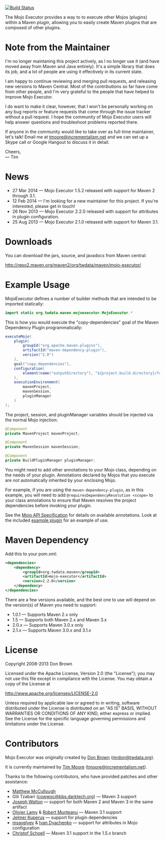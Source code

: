 [![Build Status](https://travis-ci.org/TimMoore/mojo-executor.svg?branch=master)](https://travis-ci.org/TimMoore/mojo-executor)

The Mojo Executor provides a way to to execute other Mojos (plugins) within a Maven plugin, allowing you to easily create Maven plugins that are composed of other plugins.

Note from the Maintainer
========================

I'm no longer maintaning this project actively, as I no longer use it (and have moved away from Maven and Java entirely). It's a simple library that does its job, and a lot of people are using it effectively in its current state.

I am happy to continue reviewing and merging pull requests, and releasing new versions to Maven Central. Most of the contributions so far have come from other people, and I'm very grateful to the people that have helped to improve Mojo Executor.

I do want to make it clear, however, that I won't be personally working on any bug reports or feature requests that come through the issue tracker without a pull request. I hope the community of Mojo Executor users will help answer questions and troubleshoot problems reported there.

If anyone in the community would like to take over as full-time maintainer, let's talk! Email me at tmoore@incrementalism.net and we can set up a Skype call or Google Hangout to discuss it in detail.

Cheers,  
&mdash; Tim

News
====

- 27 Mar 2014 &mdash; Mojo Executor 1.5.2 released with support for Maven 2 through 3.1.
- 12 Feb 2014 &mdash; I'm looking for a new maintainer for this project. If you're interested, please get in touch!
- 26 Nov 2013 &mdash; Mojo Executor 2.2.0 released with support for attributes in plugin configuration.
- 25 Aug 2013 &mdash; Mojo Executor 2.1.0 released with support for Maven 3.1.

Downloads
=========

You can download the jars, source, and javadocs from Maven central:

http://repo2.maven.org/maven2/org/twdata/maven/mojo-executor/

Example Usage
=============

MojoExecutor defines a number of builder methods that are intended to be imported statically:

``` java
import static org.twdata.maven.mojoexecutor.MojoExecutor.*
```

This is how you would execute the "copy-dependencies" goal of the Maven Dependency Plugin programmatically:

``` java
executeMojo(
    plugin(
        groupId("org.apache.maven.plugins"),
        artifactId("maven-dependency-plugin"),
        version("2.0")
    ),
    goal("copy-dependencies"),
    configuration(
        element(name("outputDirectory"), "${project.build.directory}/foo")
    ),
    executionEnvironment(
        mavenProject,
        mavenSession,
        pluginManager
    )
);
```

The project, session, and pluginManager variables should be injected via the normal Mojo injection:

``` java
@Component
private MavenProject mavenProject;

@Component
private MavenSession mavenSession;

@Component
private BuildPluginManager pluginManager;
```

You might need to add other annotations to your Mojo class, depending on the needs of your plugin. Annotations declared by Mojos that you execute are _not_ automatically inherited by your enclosing Mojo.

For example, if you are using the `maven-dependency-plugin`, as in this example, you will need to add `@requiresDependencyResolution <scope>` to your class annotations to ensure that Maven resolves the project dependencies before invoking your plugin.

See the [Mojo API Specification][mojo-api] for details on available annotations. Look at the included [example plugin](mojo-executor-maven-plugin/) for an example of use.

Maven Dependency
================

Add this to your pom.xml:

``` xml
<dependencies>
    <dependency>
        <groupId>org.twdata.maven</groupId>
        <artifactId>mojo-executor</artifactId>
        <version>2.2.0</version>
    </dependency>
</dependencies>
```

There are a few versions available, and the best one to use will depend on the version(s) of Maven you need to support:

  - 1.0.1 &mdash; Supports Maven 2.x only
  - 1.5   &mdash; Supports both Maven 2.x and Maven 3.x
  - 2.0.x &mdash; Supports Maven 3.0.x only
  - 2.1.x &mdash; Supports Maven 3.0.x and 3.1.x

License
=======

Copyright 2008-2013 Don Brown

Licensed under the Apache License, Version 2.0 (the "License"); you may not use this file except in compliance with the License. You may obtain a copy of the License at

   http://www.apache.org/licenses/LICENSE-2.0

Unless required by applicable law or agreed to in writing, software distributed under the License is distributed on an "AS IS" BASIS, WITHOUT WARRANTIES OR CONDITIONS OF ANY KIND, either express or implied. See the License for the specific language governing permissions and limitations under the License.

Contributors
============

Mojo Executor was originally created by [Don Brown][mrdon] (mrdon@twdata.org).

It is currently maintained by [Tim Moore][TimMoore] (tmoore@incrementalism.net).

Thanks to the following contributors, who have provided patches and other assistance:

-   [Matthew McCullough][matthewmccullough]
-   Gili Tzabari (cowwoc@bbs.darktech.org) &mdash; Maven 3 support
-   [Joseph Walton][josephw] &mdash; support for both Maven 2 and Maven 3 in the same artifact
-   [Olivier Lamy][olamy] &amp; [Robert Munteanu][rombert] &mdash; Maven 3.1 support
-   [Jelmer Kuperus][jelmerk] &mdash; support for plugin dependencies
-   [msavelyev][msavelyev] &amp; [Ivan Dyachenko][ivan-dyachenko] &mdash; support for attributes in Mojo configuration
-   [Christof Schoell][cschoell] &mdash; Maven 3.1 support in the 1.5.x branch

[mrdon]: https://github.com/mrdon
[TimMoore]: https://github.com/TimMoore/
[matthewmccullough]: https://github.com/matthewmccullough
[josephw]: https://github.com/josephw
[olamy]: https://github.com/olamy
[rombert]: https://github.com/rombert
[jelmerk]: https://github.com/jelmerk
[msavelyev]: https://github.com/msavelyev
[ivan-dyachenko]: https://github.com/ivan-dyachenko
[cschoell]: https://github.com/cschoell

[mojo-api]: http://maven.apache.org/developers/mojo-api-specification.html
